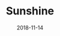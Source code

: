 ---
title: Sunshine
date: 2018-11-14
cover: sunshine-cover.png

bandcamp: https://spidercat.bandcamp.com/track/sunshine
spotify: https://open.spotify.com/album/6Hk8ZMwtUmTzIKuuEdty2z
---